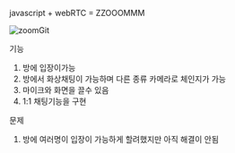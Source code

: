 javascript + webRTC = ZZOOOMMM

![zoomGit](https://user-images.githubusercontent.com/75124028/169678892-2015ca3f-32d9-409e-b9ce-a34ed3432f41.gif)


기능

1. 방에 입장이가능
2. 방에서 화상채팅이 가능하며 다른 종류 카메라로 체인지가 가능
3. 마이크와 화면을 끌수 있음
4. 1:1 채팅기능을 구현

문제

1. 방에 여러명이 입장이 가능하게 할려했지만 아직 해결이 안됨
